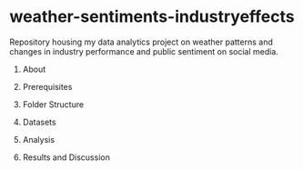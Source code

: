 # weather-sentiments-industryeffects
Repository housing my data analytics project on weather patterns and changes in industry performance and public sentiment on social media.

1. About

2. Prerequisites

3. Folder Structure

4. Datasets

5. Analysis

6. Results and Discussion
